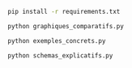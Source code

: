 ```bash
pip install -r requirements.txt
```

```bash
python graphiques_comparatifs.py
```

```bash
python exemples_concrets.py
```

```bash
python schemas_explicatifs.py
```
